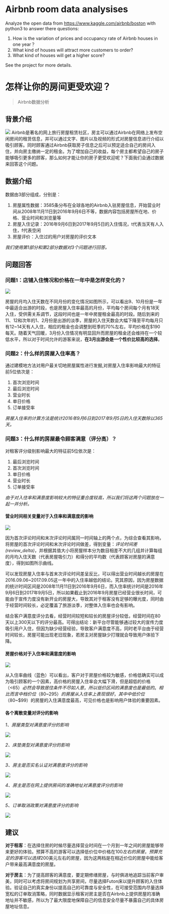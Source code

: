 Airbnb room data analysises
=====================

Analyze the open data from https://www.kaggle.com/airbnb/boston with python3 to answer there questions:

1. How is the variation of prices and occupancy rate of Airbnb houses in one year？
2. What kind of houses will attract more customers to order?
3. What kind of houses will get a higher score?

See the project for more details.

# 怎样让你的房间更受欢迎？
> Airbnb数据分析
## 背景介绍
![](<images/airbnb_logo.jpg>)
Airbnb是著名的网上旅行房屋租赁社区，房主可以通过Airbnb在网络上发布空闲房间的租赁信息，并可以通过文字、图片以及视频的形式对房屋信息进行介绍以吸引顾客。同时顾客通过Airbnb获取房子信息之后可以预定适合自己的房间入住，并向房主缴纳一定的租金。为了增加自己的收益，每个房主都希望自己的房子能够吸引更多的顾客，那么如何才能让你的房子更受欢迎呢？下面我们会通过数据来回答这个问题。

## 数据介绍
数据由3部分组成，分别是：
1.	房屋属性数据：3585条分布在全球各地的Airbnb入驻房屋信息，开始营业时间从2008年11月11日到2016年9月6日不等，数据内容包括房屋所在地、价格、营业时间和浏览量等
2.	房屋入住记录：2016年9月6日到2017年9月5日的入住情况，t代表当天有人入住，f代表空闲
3.	房屋评价：入住过的用户对房屋的评价文本

*我们使用第1部分和第2部分数据对3个问题进行回答。*


## 问题回答

### 问题1：店铺入住情况和价格在一年中是怎样变化的？
![](<images/occupied_countandaverage_pricevariation.png>)

房屋的月均入住天数在不同月份的变化情况如图所示，可以看出9、10月份是一年中最适合出游的时段，也是房屋入住率最高的月份，平均每个房间每个月有18天入住，受供需关系调节，这段时间也是一年中房屋租金最高的时段。随后到来的11、12和次年的1、2月份是出游的淡季，房屋的入住天数会大幅下降至平均每月只有12~14天有人入住，相应的租金也会调整到旺季的70%左右，平均价格在$190每天。随着天气回暖，3月份入住情况有明显回升而房屋的租金还会维持在一个较低水平，所以对于时间允许的游客来说，**在3月出游会是一个性价比较高的选择**。
### 问题2：什么样的房屋入住率高？
通过建模地方法对用户最关切地房屋属性进行发掘,对房屋入住率影响最大的特征前5位依次是：
1.	首次浏览时间
2.	最后浏览时间
3.	营业时长
4.	单日价格
5.	订单接受率

*房屋入住率的计算方法是统计2016年9月6日到2017年9月5日的入住天数除以365天。*

### 问题3：什么样的房屋最令顾客满意（评分高）？
对租客评分级别影响最大的特征前5位依次是：
1.	最后浏览时间
2.	首次浏览时间
3.	单日价格
4.	营业时长
5.	订单接受率

*由于对入住率和满意度影响较大的特征重合度较高，所以我们将这两个问题放在一起一并分析。*

#### 营业时间相关变量对于入住率和满意度的影响
![](<images/occupied_ratioandreview_scores_valuevariation.png>)

因为首次评论时间和末次评论时间属同一时间轴上的两个点，为综合查看其影响，将房屋的首次评论时间和末次评论时间做差，得到变量：*评论时间差(review_delta)*，并根据其值大小将房屋样本分为数目相差不大的几组并计算每组的月均入住天数（代表房屋吸引力）和得分的平均数（代表顾客对房屋的满意度），得到如图所示曲线。

可以发现房屋入住率与首末次评论时间差呈反比，可以得出营业时间越长的房屋在2016.09.06~2017.09.05这一年中的入住率越低的结论。究其原因，因为房屋数据的统计时间区间是2008年11月11日到2016年9月6日，而入住率统计时间是2016年9月6日到2017年9月5日，所以如果截止到2016年9月房屋已经营业很长时间，可能由于宣传力度没有新开业的房屋大，导致其对于租客没有足够的曝光度，同时由于经营时间较长，必定覆盖了旅游淡季，对整体入住率也会有影响。

结合客户满意度评分去看，经营时间较短和较长的房屋评分较低，经营时间在80天以上300天以下的评分最高。可得出结论：新平台尽管能够通过较大的宣传力度吸引用户入住，但因为缺少经营经验，导致客户满意度不高，同时老平台由于经营时间较长，房屋可能出现老旧现象，若房主对房屋缺少打理就会导致用户体验下降。

#### 房屋价格对于入住率和满意度的影响
![](<images/The influence of price.png>)

从入住率曲线（蓝色）可以看出，客户对于房屋价格较为敏感，价格低确实可以成为吸引顾客的一个因素，高价格的房屋入住率会大幅下滑，但是超低的价格（<$65）必然会导致居住条件不尽如人意，所以低价区间的满意度也是最低的。相比而言中档价位（$80~$295）的房屋从入住率上表现很好，其中中低价位（$80~$99）的房屋的入住满意度最高，可见价格也是影响用户体验的重要因素。

#### 各个离散变量对评分的影响
*1、房屋类型对满意度评分的影响*

![](<images/room_type.jpg>)

*2、床垫类型对满意度评分的影响*

![](<images/bed_type.jpg>)

*3、房主是否实名认证对满意度评分的影响*

![](<images/host_id_varify.jpg>)

*4、房主是否在网上提供房间的准确地址对满意度评分的影响*

![](<images/accu_add.jpg>)

*5、订单取消政策对满意度评分的影响*

![](<images/cancle_policy.jpg>)

## 建议
**对于租客**：在选择住房的时候尽量选择营业时间在一个月到一年之间的房屋能够带来更好的体验。预算不高的游客可以选择低价位中价格在$100左右的房屋，预算充足的游客可以选择$200美元左右的房屋，因为这两档是在相近价位的房屋中能给客户带来最高满意度的房屋。

**对于房主**：为了提高顾客的满意度，要定期修缮房屋，与时俱进地追踪当前客户审美，同时可以考虑将房间规划为共享房间，尽量选择Futon床以提升顾客的入住体验。验证自己的真实身份以提高自己的可靠度与安全性，在可接受范围内尽量选择宽松的订单取消策略，同时数据显示租客对房主是否在Airbnb上提供房屋的准确地址并不敏感，所以为了最大限度地保障自己的信息安全尽量不暴露自己的具体房屋地址信息。
